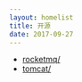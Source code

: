 ```yaml
---
layout: homelist
title: 开源
date: 2017-09-27
---
```


* [rocketmq/](/home/opensource/rocketmq/)
* [tomcat/](/home/opensource/tomcat/)
